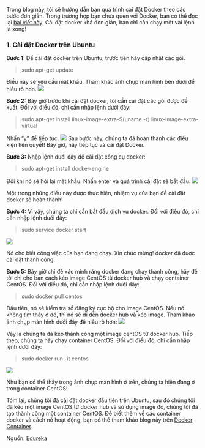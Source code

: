 Trong blog này, tôi sẽ hướng dẫn bạn quá trình cài đặt Docker theo các bước đơn giản. Trong trường hợp bạn chưa quen với Docker, bạn có thể đọc lại [bài viết này](https://viblo.asia/p/docker-explained-an-introductory-guide-to-docker-19-RQqKLbJbl7z). Cài đặt docker khá đơn giản, bạn chỉ cần chạy một vài lệnh là xong! 

### 1. Cài đặt Docker trên Ubuntu
**Bước 1**: Để cài đặt docker trên Ubuntu, trước tiên hãy cập nhật các gói.
> sudo apt-get update

Điều này sẽ yêu cầu mật khẩu. Tham khảo ảnh chụp màn hình bên dưới để hiểu rõ hơn.
![](https://images.viblo.asia/5c032c75-cbe7-47f5-902f-67f5479ed684.png)

**Bước 2:** Bây giờ trước khi cài đặt docker, tôi cần cài đặt các gói được đề xuất. Đối với điều đó, chỉ cần nhập lệnh dưới đây:
> sudo apt-get install linux-image-extra-$(uname -r) linux-image-extra-virtual

Nhấn “y” để tiếp tục. 
![](https://images.viblo.asia/b3599f51-d086-4809-a0ef-2d35ab0919de.png)
Sau bước này, chúng ta đã hoàn thành các điều kiện tiên quyết! Bây giờ, hãy tiếp tục và cài đặt Docker.

**Bước 3:**  Nhập lệnh dưới đây để cài đặt công cụ docker:
> sudo apt-get install docker-engine

Đôi khi nó sẽ hỏi lại mật khẩu. Nhấn enter và quá trình cài đặt sẽ bắt đầu.
![](https://images.viblo.asia/734d2930-ff5f-4da6-a9d3-a96dcecdff95.png)

Một trong những điều này được thực hiện, nhiệm vụ của bạn để cài đặt docker sẽ hoàn thành!

**Bước 4:** Vì vậy, chúng ta chỉ cần bắt đầu dịch vụ docker. Đối với điều đó, chỉ cần nhập lệnh dưới đây:
> sudo service docker start

![](https://images.viblo.asia/1575f69a-f2f5-45d5-b146-f427d8671d90.png)

Nó cho biết công việc của bạn đang chạy. Xin chúc mừng! docker đã được cài đặt thành công.

**Bước 5:** Bây giờ chỉ để xác minh rằng docker đang chạy thành công, hãy để tôi chỉ cho bạn cách kéo image CentOS từ docker hub và chạy container CentOS. Đối với điều đó, chỉ cần nhập lệnh dưới đây:
> sudo docker pull centos

Đầu tiên, nó sẽ kiểm tra sổ đăng ký cục bộ cho image CentOS. Nếu nó không tìm thấy ở đó, thì nó sẽ đi đến docker hub và kéo image. Tham khảo ảnh chụp màn hình dưới đây để hiểu rõ hơn:
![](https://images.viblo.asia/e28ca2af-9cc6-452b-b280-6637d3122e20.png)

Vậy là chúng ta đã kéo thành công một image centOS từ docker hub. Tiếp theo, chúng ta hãy chạy container CentOS. Đối với điều đó, chỉ cần nhập lệnh dưới đây:
> sudo docker run -it centos

![](https://images.viblo.asia/75b16ec8-45e6-4a01-bf6f-db6cadd37c9a.png)

Như bạn có thể thấy trong ảnh chụp màn hình ở trên, chúng ta hiện đang ở trong container CentOS!

Tóm lại, chúng tôi đã cài đặt docker đầu tiên trên Ubuntu, sau đó chúng tôi đã kéo một image CentOS từ docker hub và sử dụng image đó, chúng tôi đã tạo thành công một container CentOS. Để biết thêm về các container docker và cách nó hoạt động, bạn có thể tham khảo blog này trên [Docker Container](https://www.edureka.co/blog/docker-container/).

Nguồn: [Edureka](https://www.edureka.co/blog/install-docker/)